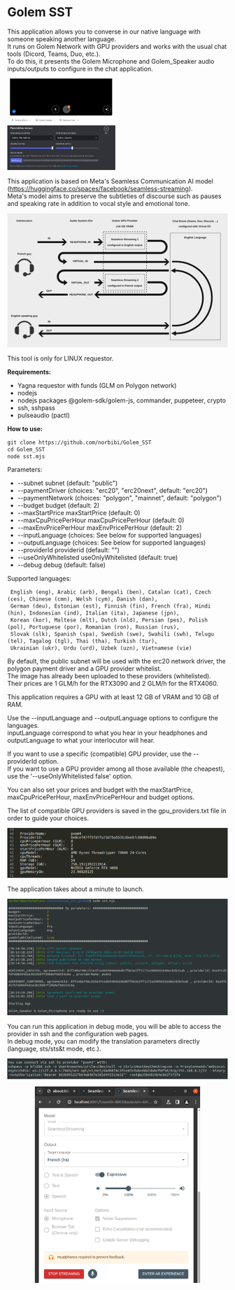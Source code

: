 
# Golem SST

This application allows you to converse in our native language with someone speaking another language.  
It runs on Golem Network with GPU providers and works with the usual chat tools (Dicord, Teams, Duo, etc.).  
To do this, it presents the Golem Microphone and Golem_Speaker audio inputs/outputs to configure in the chat application.  

<p>
  <img src="screenshots/Meet_audio_config.png" width="49%"">
&nbsp; 
  <img src="screenshots/Discord_audio_config.png" width="49%">
</p>

This application is based on Meta's Seamless Communication AI model (https://huggingface.co/spaces/facebook/seamless-streaming).  
Meta's model aims to preserve the subtleties of discourse such as pauses and speaking rate in addition to vocal style and emotional tone.  

<p align="center">
<img src="screenshots/SST.png" width="100%"> 
</p>

This tool is only for LINUX requestor.  

**Requirements:**  
 - Yagna requestor with funds (GLM on Polygon network)  
 - nodejs  
 - nodejs packages @golem-sdk/golem-js, commander, puppeteer, crypto  
 - ssh, sshpass  
 - pulseaudio (pactl)  

**How to use:**  

```
git clone https://github.com/norbibi/Golem_SST
cd Golem_SST
node sst.mjs
``` 

Parameters:  

- --subnet <subnet>                          subnet (default: "public")  
- --paymentDriver <paymentDriver>            (choices: "erc20", "erc20next", default: "erc20")  
- --paymentNetwork <paymentNetwork>          (choices: "polygon", "mainnet", default: "polygon")  
- --budget <budget>                          budget (default: 2)  
- --maxStartPrice <maxStartPrice>            maxStartPrice (default: 0)  
- --maxCpuPricePerHour <maxCpuPricePerHour>  maxCpuPricePerHour (default: 0)  
- --maxEnvPricePerHour <maxEnvPricePerHour>  maxEnvPricePerHour (default: 2)  
- --inputLanguage <inputLanguage>            (choices: See below for supported languages)  
- --outputLanguage <outputLanguage>          (choices: See below for supported languages)  
- --providerId <providerid>                  providerid (default: "")  
- --useOnlyWhitelisted                       useOnlyWhitelisted (default: true)  
- --debug                                    debug (default: false)  

Supported languages:  

     English (eng), Arabic (arb), Bengali (ben), Catalan (cat), Czech (ces), Chinese (cmn), Welsh (cym), Danish (dan),  
     German (deu), Estonian (est), Finnish (fin), French (fra), Hindi (hin), Indonesian (ind), Italian (ita), Japanese (jpn),  
     Korean (kor), Maltese (mlt), Dutch (nld), Persian (pes), Polish (pol), Portuguese (por), Romanian (ron), Russian (rus),  
     Slovak (slk), Spanish (spa), Swedish (swe), Swahili (swh), Telugu (tel), Tagalog (tgl), Thai (tha), Turkish (tur),  
     Ukrainian (ukr), Urdu (urd), Uzbek (uzn), Vietnamese (vie)  

By default, the public subnet will be used with the erc20 network driver, the polygon payment driver and a GPU provider whitelist.  
The image has already been uploaded to these providers (whitelisted).  
Their prices are 1 GLM/h for the RTX3090 and 2 GLM/h for the RTX4060.  

This application requires a GPU with at least 12 GB of VRAM and 10 GB of RAM.  

Use the --inputLanguage <inputLanguage> and --outputLanguage <outputLanguage> options to configure the languages.  
inputLanguage correspond to what you hear in your headphones and outputLanguage to what your interlocutor will hear.  

If you want to use a specific (compatible) GPU provider, use the --providerId <providerid> option.  
If you want to use a GPU provider among all those available (the cheapest), use the '--useOnlyWhitelisted false' option.  

You can also set your prices and budget with the maxStartPrice, maxCpuPricePerHour, maxEnvPricePerHour and budget options.  

The list of compatible GPU providers is saved in the gpu_providers.txt file in order to guide your choices.  

<p align="center">
<img src="screenshots/gpu_providers_list.png" width="100%"> 
</p>

The application takes about a minute to launch.  

<p align="center">
<img src="screenshots/SST_launch.png" width="100%"> 
</p>

You can run this application in debug mode, you will be able to access the provider in ssh and the configuration web pages.  
In debug mode, you can modify the translation parameters directly (language, sts/sts&t mode, etc.).  

<p align="center">
<img src="screenshots/debug_ssh_provider.png" width="100%"> 
</p>

<p align="center">
<img src="screenshots/debug_web_pages_config.png" width="75%"> 
</p>

